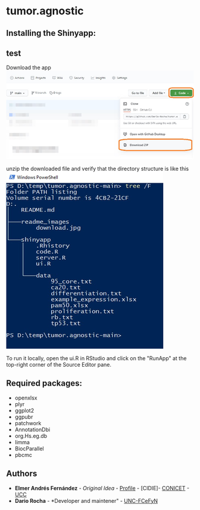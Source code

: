 # tumor.agnostic

## Installing the Shinyapp:

## test
Download the app
![](https://github.com/Dario-Rocha/tumor.agnostic/blob/main/readme_images/download.jpg?raw=true)

unzip the downloaded file and verify that the directory structure is like this
![](https://github.com/Dario-Rocha/tumor.agnostic/blob/main/readme_images/structure.jpg?raw=true)

To run it locally, open the ui.R in RStudio and click on the "RunApp" at the top-right corner of the Source Editor pane.

## Required packages:
* openxlsx 
* plyr 
* ggplot2 
* ggpubr
* patchwork
* AnnotationDbi
* org.Hs.eg.db
* limma
* BiocParallel 
* pbcmc


## Authors

* **Elmer Andrés Fernández** - *Original Idea* - [Profile](https://www.researchgate.net/profile/Elmer_Fernandez) - [CIDIE]- [CONICET](http://www.conicet.gov.ar) - [UCC](http://www.ucc.edu.ar)
* **Dario Rocha** - *Developer and maintener" - [UNC-FCeFyN](https://fcefyn.unc.edu.ar/)
